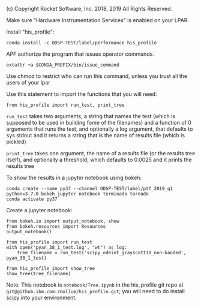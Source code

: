  (c) Copyright Rocket Software, Inc. 2018, 2019 All Rights Reserved.


Make sure "Hardware Instrumentation Services" is enabled on your LPAR.


Install "his_profile":
```
conda install -c ODSP-TEST/label/performance his_profile
```

APF authorize the program that issues operator commands.
```
extattr +a $CONDA_PREFIX/bin/issue_command
```
Use chmod to restrict who can run this command, unless you trust all the users of your lpar


Use this statement to import the functions that you will need:
```
from his_profile import run_test, print_tree
```

```run_test``` takes two arguments,
  a string that names the test (which is supposed to be used in building fome of the filenames)
  and a function of 0 arguments that runs the test,
  and optionally a log argument, that defaults to sys.stdout
and it returns a string that is the name of results file (which is pickled)

```print_tree``` takes one argument,
  the name of a results file (or the results tree itself),
  and optionally a threshold, which defaults to 0.0025
and it prints the results tree



To show the results in a jupyter notebook using bokeh:
```
conda create --name py37 --channel ODSP-TEST/label/ptf_2019_q1 python=3.7.0 bokeh jupyter notebook terminado tornado
conda activate py37
```

Create a jupyter notebook:
```
from bokeh.io import output_notebook, show
from bokeh.resources import Resources
output_notebook()

from his_profile import run_test
with open('pyan_38_1_test.log', "wt") as log:
    tree_filename = run_test('scipy_odeint_grayscott1d_non-banded', pyan_38_1_test)
    
from his_profile import show_tree
show_tree(tree_filename)
```

Note: This notebook is ```notebook/Tree.ipynb``` in the his_profile git repo at ```git@github.ibm.com:zGollum/his_profile.git```; you will need to do install scipy into your environment.

